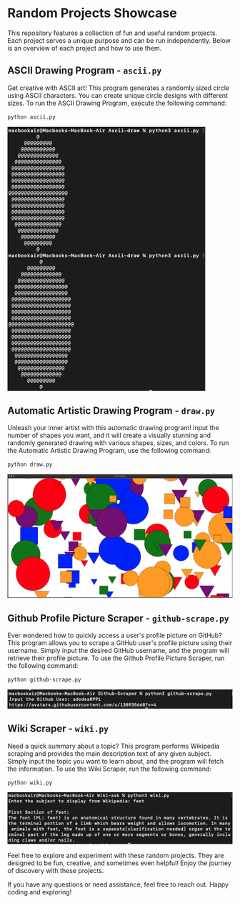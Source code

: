 # Random Projects Showcase

This repository features a collection of fun and useful random projects. Each project serves a unique purpose and can be run independently. Below is an overview of each project and how to use them.

## ASCII Drawing Program - `ascii.py`

Get creative with ASCII art! This program generates a randomly sized circle using ASCII characters. You can create unique circle designs with different sizes. To run the ASCII Drawing Program, execute the following command:

```bash
python ascii.py
```

![ASCII circle drawing](https://github.com/adodea8991/69-Other/blob/main/Ascii-draw/Screenshot%202023-07-27%20at%2023.18.02.png)


## Automatic Artistic Drawing Program - `draw.py`

Unleash your inner artist with this automatic drawing program! Input the number of shapes you want, and it will create a visually stunning and randomly generated drawing with various shapes, sizes, and colors. To run the Automatic Artistic Drawing Program, use the following command:

```bash
python draw.py
```

![Automated artistic drawings](https://github.com/adodea8991/69-Other/blob/main/Automatic-drawing/Screenshot%202023-07-27%20at%2023.19.00.png)


## Github Profile Picture Scraper - `github-scrape.py`

Ever wondered how to quickly access a user's profile picture on GitHub? This program allows you to scrape a GitHub user's profile picture using their username. Simply input the desired GitHub username, and the program will retrieve their profile picture. To use the Github Profile Picture Scraper, run the following command:

```bash
python github-scrape.py
```

![Github scraper](https://github.com/adodea8991/69-Other/blob/main/Github-Scraper/Screenshot%202023-07-27%20at%2023.19.31.png)


## Wiki Scraper - `wiki.py`

Need a quick summary about a topic? This program performs Wikipedia scraping and provides the main description text of any given subject. Simply input the topic you want to learn about, and the program will fetch the information. To use the Wiki Scraper, run the following command:

```bash
python wiki.py
```

![Wiki scraper](https://github.com/adodea8991/69-Other/blob/main/Wiki-ask/Screenshot%202023-07-27%20at%2023.19.54.png)


Feel free to explore and experiment with these random projects. They are designed to be fun, creative, and sometimes even helpful! Enjoy the journey of discovery with these projects.

If you have any questions or need assistance, feel free to reach out. Happy coding and exploring!